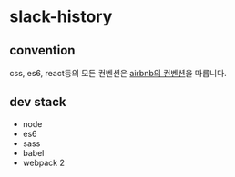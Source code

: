 # slack-history

## convention 

css, es6, react등의 모든 컨벤션은 [airbnb의 컨벤션](https://github.com/airbnb/javascript)을 따릅니다.

## dev stack

- node
- es6
- sass
- babel
- webpack 2

